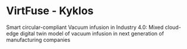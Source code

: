 # VirtFuse - Kyklos

Smart circular-compliant Vacuum infusion in Industry 4.0: Mixed cloud-edge digital twin model of vacuum infusion in next generation of manufacturing companies


